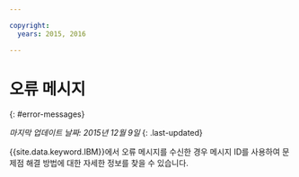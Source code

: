 ```yaml
---

copyright:
  years: 2015, 2016

---
```



# 오류 메시지
{: #error-messages}

*마지막 업데이트 날짜: 2015년 12월 9일*
{: .last-updated}

{{site.data.keyword.IBM}}에서 오류 메시지를 수신한 경우 메시지 ID를 사용하여 문제점 해결 방법에 대한 자세한 정보를 찾을 수 있습니다.  

